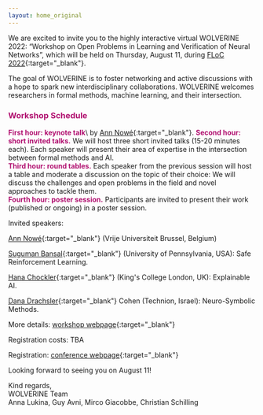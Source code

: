 ```yaml
---
layout: home_original
---
```


We are excited to invite you to the highly interactive virtual WOLVERINE 2022: “Workshop on Open Problems in Learning and Verification of Neural Networks”, which will be held on Thursday, August 11, during [FLoC 2022](https://www.floc2022.org/){:target="_blank"}.

The goal of WOLVERINE is to foster networking and active discussions with a hope to spark new interdisciplinary collaborations. WOLVERINE welcomes researchers in formal methods, machine learning, and their intersection. 


### <span style="color:#b11170">Workshop Schedule</span>
<span style="color:#b11170">**First hour: keynote talk**</span>\ by [Ann Nowé](https://ai.vub.ac.be/team/ann-nowe/){:target="_blank"}.
<span style="color:#b11170">**Second hour: short invited talks.**</span> We will host three short invited talks (15-20 minutes each). Each speaker will present their area of expertise in the intersection between formal methods and AI.\
<span style="color:#b11170">**Third hour: round tables.**</span> Each speaker from the previous session will host a table and moderate a discussion on the topic of their choice: We will discuss the challenges and open problems in the field and novel approaches to tackle them.\
<span style="color:#b11170">**Fourth hour: poster session.**</span> Participants are invited to present their work (published or ongoing) in a poster session.

Invited speakers:

[Ann Nowé](https://ai.vub.ac.be/team/ann-nowe/){:target="_blank"} (Vrije Universiteit Brussel, Belgium)

[Suguman Bansal](https://suguman.github.io/){:target="_blank"} (University of Pennsylvania, USA): Safe Reinforcement Learning.
	
[Hana Chockler](https://www.hanachockler.com/){:target="_blank"} (King's College London, UK): Explainable AI.
	
[Dana Drachsler](https://ddana.cswp.cs.technion.ac.il/){:target="_blank"} Cohen (Technion, Israel): Neuro-Symbolic Methods.

More details: [workshop webpage](https://Wolverine-workshop/wolverine2022.github.io){:target="_blank"} 

Registration costs: TBA

Registration: [conference webpage](https://www.floc2022.org/registration){:target="_blank"} 

Looking forward to seeing you on August 11!

Kind regards,\
WOLVERINE Team \
Anna Lukina, Guy Avni, Mirco Giacobbe, Christian Schilling
